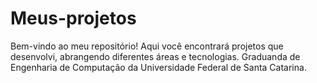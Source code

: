 # Meus-projetos
Bem-vindo ao meu repositório! Aqui você encontrará projetos que desenvolvi, abrangendo diferentes áreas e tecnologias. Graduanda de Engenharia de Computação da Universidade Federal de Santa Catarina.
